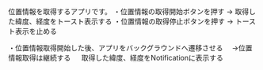 位置情報を取得するアプリです。
・位置情報の取得開始ボタンを押す -> 取得した緯度、経度をトースト表示する
・位置情報の取得停止ボタンを押す -> トースト表示を止める

・位置情報取得開始した後、アプリをバックグラウンドへ遷移させる
　->位置情報取得は継続する
 　 取得した緯度、経度をNotificationに表示する
